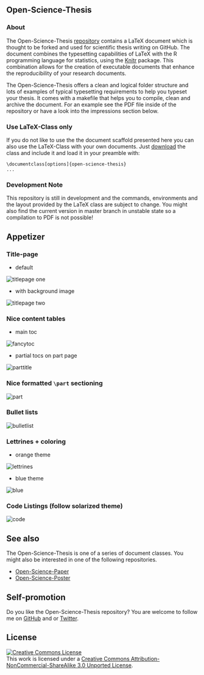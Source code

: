 ## Open-Science-Thesis

### About

The Open-Science-Thesis
[repository](https://github.com/cpfaff/Open-Science-Thesis) contains a LaTeX
document which is thought to be forked and used for scientific thesis writing
on GitHub. The document combines the typesetting capabilities of LaTeX with the
R programming language for statistics, using the
[Knitr](http://yihui.name/knitr/) package. This combination allows for the
creation of executable documents that enhance the reproducibility of your
research documents.

The Open-Science-Thesis offers a clean and logical folder structure and lots of
examples of typical typesetting requirements to help you typeset your thesis.
It comes with a makefile that helps you to compile, clean and archive the
document. For an example see the PDF file inside of the repository or have a
look into the impressions section below.

### Use LaTeX-Class only

If you do not like to use the the document scaffold presented here you can also
use the LaTeX-Class with your own documents. Just
[download](https://github.com/cpfaff/Open-Science-Thesis/blob/master/ost/subdocuments/open_science_thesis.cls)
the class and include it and load it in your preamble with:

```
\documentclass[options]{open-science-thesis}
...
```

### Development Note

This repository is still in development and the commands, environments and the
layout provided by the LaTeX class are subject to change. You might also find
the current version in master branch in unstable state so a compilation to PDF
is not possible!


## Appetizer

### Title-page

- default

![titlepage one](https://raw.github.com/wiki/cpfaff/Open-Science-Thesis/figures/oneside_color_titlepage.png)

- with background image

![titlepage two](https://raw.github.com/wiki/cpfaff/Open-Science-Thesis/figures/oneside_color_titlepage_backgroundimage.png)

### Nice content tables

- main toc

![fancytoc](https://raw.github.com/wiki/cpfaff/Open-Science-Thesis/figures/oneside_color_orange_fancytoc.png)

- partial tocs on part page

![parttitle](https://raw.github.com/wiki/cpfaff/Open-Science-Thesis/figures/twoside_color_orange_parttocs.png)

### Nice formatted `\part` sectioning

![part](https://raw.github.com/wiki/cpfaff/Open-Science-Thesis/figures/oneside_color_part_heading.png)

### Bullet lists

![bulletlist](https://raw.github.com/wiki/cpfaff/Open-Science-Thesis/figures/oneside_color_bulletlist.png)

### Lettrines + coloring

* orange theme

![lettrines](https://raw.github.com/wiki/cpfaff/Open-Science-Thesis/figures/oneside_color_chapter_lettrine_link.png)


* blue theme

![blue](https://raw.github.com/wiki/cpfaff/Open-Science-Thesis/figures/oneside_color_blue_scheme.png)


### Code Listings (follow solarized theme)

![code](https://raw.github.com/wiki/cpfaff/Open-Science-Thesis/figures/oneside_color_orange_listing.png)

## See also

The Open-Science-Thesis is one of a series of document classes. You might also
be interested in one of the following repositories.

- [Open-Science-Paper](https://github.com/cpfaff/Open-Science-Paper)
- [Open-Science-Poster](https://github.com/cpfaff/Open-Science-Poster)

## Self-promotion

Do you like the Open-Science-Thesis repository? You are welcome to follow me on
[GitHub](https://github.com/cpfaff) and or
[Twitter](http://twitter.com/ctpfaff).

## License

<a rel="license" href="http://creativecommons.org/licenses/by-nc-sa/3.0/"><img alt="Creative Commons License" style="border-width:0" src="http://i.creativecommons.org/l/by-nc-sa/3.0/88x31.png" /></a><br />This work is licensed under a <a rel="license" href="http://creativecommons.org/licenses/by-nc-sa/3.0/">Creative Commons Attribution-NonCommercial-ShareAlike 3.0 Unported License</a>.
